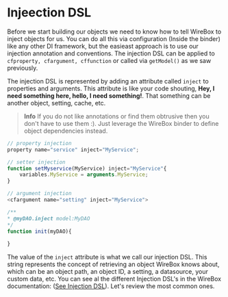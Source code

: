 # Injeection DSL

Before we start building our objects we need to know how to tell WireBox to inject objects for us. You can do all this via configuration (Inside the binder) like any other DI framework, but the easieast approach is to use our injection annotation and conventions. The injection DSL can be applied to `cfproperty, cfargument, cffunction` or called via `getModel()` as we saw previously. 

The injection DSL is represented by adding an attribute called `inject` to properties and arguments. This attribute is like your code shouting, **Hey, I need something here, hello, I need something!**. That something can be another object, setting, cache, etc.

> **Info** If you do not like annotations or find them obtrusive then you don't have to use them :).  Just leverage the WireBox binder to define object dependencies instead.

```js
// property injection
property name="service" inject="MyService";

// setter injection
function setMyservice(MyService) inject="MyService"{
	variables.MyService = arguments.MyService;
}

// argument injection
<cfargument name="setting" inject="MyService">

/**
* @myDAO.inject model:MyDAO
*/
function init(myDAO){
	
}
```

The value of the `inject` attribute is what we call our injection DSL. This string represents the concept of retrieving an object WireBox knows about, which can be an object path, an object ID, a setting, a datasource, your custom data, etc. You can see al the different Injection DSL's in the WireBox documentation: ([See Injection DSL](http://wirebox.ortusbooks.com/content/injection_dsl/index.html)). Let's review the most common ones.

